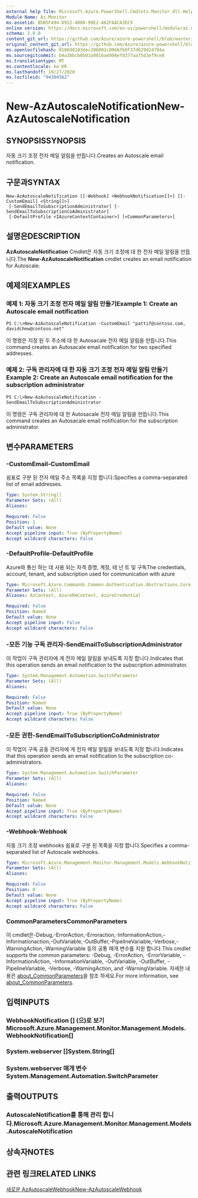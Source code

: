```yaml
---
external help file: Microsoft.Azure.PowerShell.Cmdlets.Monitor.dll-Help.xml
Module Name: Az.Monitor
ms.assetid: B5B5F494-D912-40D0-99E2-A62FAACA3EC9
online version: https://docs.microsoft.com/en-us/powershell/module/az.monitor/new-azautoscalenotification
schema: 2.0.0
content_git_url: https://github.com/Azure/azure-powershell/blob/master/src/Monitor/Monitor/help/New-AzAutoscaleNotification.md
original_content_git_url: https://github.com/Azure/azure-powershell/blob/master/src/Monitor/Monitor/help/New-AzAutoscaleNotification.md
ms.openlocfilehash: 010698183dec206002c0966fb8f37d629d24794a
ms.sourcegitcommit: b4a38bcb0501a9016a4998efd377aa75d3ef9ce8
ms.translationtype: MT
ms.contentlocale: ko-KR
ms.lasthandoff: 10/27/2020
ms.locfileid: "94304562"
---
```

# <span data-ttu-id="134c9-101">New-AzAutoscaleNotification</span><span class="sxs-lookup"><span data-stu-id="134c9-101">New-AzAutoscaleNotification</span></span>

## <span data-ttu-id="134c9-102">SYNOPSIS</span><span class="sxs-lookup"><span data-stu-id="134c9-102">SYNOPSIS</span></span>
<span data-ttu-id="134c9-103">자동 크기 조정 전자 메일 알림을 만듭니다.</span><span class="sxs-lookup"><span data-stu-id="134c9-103">Creates an Autoscale email notification.</span></span>

## <span data-ttu-id="134c9-104">구문과</span><span class="sxs-lookup"><span data-stu-id="134c9-104">SYNTAX</span></span>

```
New-AzAutoscaleNotification [[-Webhook] <WebhookNotification[]>] [[-CustomEmail] <String[]>]
 [-SendEmailToSubscriptionAdministrator] [-SendEmailToSubscriptionCoAdministrator]
 [-DefaultProfile <IAzureContextContainer>] [<CommonParameters>]
```

## <span data-ttu-id="134c9-105">설명은</span><span class="sxs-lookup"><span data-stu-id="134c9-105">DESCRIPTION</span></span>
<span data-ttu-id="134c9-106">**AzAutoscaleNotification** Cmdlet은 자동 크기 조정에 대 한 전자 메일 알림을 만듭니다.</span><span class="sxs-lookup"><span data-stu-id="134c9-106">The **New-AzAutoscaleNotification** cmdlet creates an email notification for Autoscale.</span></span>

## <span data-ttu-id="134c9-107">예제의</span><span class="sxs-lookup"><span data-stu-id="134c9-107">EXAMPLES</span></span>

### <span data-ttu-id="134c9-108">예제 1: 자동 크기 조정 전자 메일 알림 만들기</span><span class="sxs-lookup"><span data-stu-id="134c9-108">Example 1: Create an Autoscale email notification</span></span>
```
PS C:\>New-AzAutoscaleNotification -CustomEmail "pattif@contoso.com, davidchew@contoso.net"
```

<span data-ttu-id="134c9-109">이 명령은 지정 된 두 주소에 대 한 Autosacale 전자 메일 알림을 만듭니다.</span><span class="sxs-lookup"><span data-stu-id="134c9-109">This command creates an Autosacale email notification for two specified addresses.</span></span>

### <span data-ttu-id="134c9-110">예제 2: 구독 관리자에 대 한 자동 크기 조정 전자 메일 알림 만들기</span><span class="sxs-lookup"><span data-stu-id="134c9-110">Example 2: Create an Autoscale email notification for the subscription administrator</span></span>
```
PS C:\>New-AzAutoscaleNotification -SendEmailToSubscriptionAdministrator
```

<span data-ttu-id="134c9-111">이 명령은 구독 관리자에 대 한 Autosacale 전자 메일 알림을 만듭니다.</span><span class="sxs-lookup"><span data-stu-id="134c9-111">This command creates an Autosacale email notification for the subscription administrator.</span></span>

## <span data-ttu-id="134c9-112">변수</span><span class="sxs-lookup"><span data-stu-id="134c9-112">PARAMETERS</span></span>

### <span data-ttu-id="134c9-113">-CustomEmail</span><span class="sxs-lookup"><span data-stu-id="134c9-113">-CustomEmail</span></span>
<span data-ttu-id="134c9-114">쉼표로 구분 된 전자 메일 주소 목록을 지정 합니다.</span><span class="sxs-lookup"><span data-stu-id="134c9-114">Specifies a comma-separated list of email addresses.</span></span>

```yaml
Type: System.String[]
Parameter Sets: (All)
Aliases:

Required: False
Position: 1
Default value: None
Accept pipeline input: True (ByPropertyName)
Accept wildcard characters: False
```

### <span data-ttu-id="134c9-115">-DefaultProfile</span><span class="sxs-lookup"><span data-stu-id="134c9-115">-DefaultProfile</span></span>
<span data-ttu-id="134c9-116">Azure와 통신 하는 데 사용 되는 자격 증명, 계정, 테 넌 트 및 구독</span><span class="sxs-lookup"><span data-stu-id="134c9-116">The credentials, account, tenant, and subscription used for communication with azure</span></span>

```yaml
Type: Microsoft.Azure.Commands.Common.Authentication.Abstractions.Core.IAzureContextContainer
Parameter Sets: (All)
Aliases: AzContext, AzureRmContext, AzureCredential

Required: False
Position: Named
Default value: None
Accept pipeline input: False
Accept wildcard characters: False
```

### <span data-ttu-id="134c9-117">-모든 기능 구독 관리자</span><span class="sxs-lookup"><span data-stu-id="134c9-117">-SendEmailToSubscriptionAdministrator</span></span>
<span data-ttu-id="134c9-118">이 작업이 구독 관리자에 게 전자 메일 알림을 보내도록 지정 합니다.</span><span class="sxs-lookup"><span data-stu-id="134c9-118">Indicates that this operation sends an email notification to the subscription administrator.</span></span>

```yaml
Type: System.Management.Automation.SwitchParameter
Parameter Sets: (All)
Aliases:

Required: False
Position: Named
Default value: None
Accept pipeline input: True (ByPropertyName)
Accept wildcard characters: False
```

### <span data-ttu-id="134c9-119">-모든 권한</span><span class="sxs-lookup"><span data-stu-id="134c9-119">-SendEmailToSubscriptionCoAdministrator</span></span>
<span data-ttu-id="134c9-120">이 작업이 구독 공동 관리자에 게 전자 메일 알림을 보내도록 지정 합니다.</span><span class="sxs-lookup"><span data-stu-id="134c9-120">Indicates that this operation sends an email notification to the subscription co-administrators.</span></span>

```yaml
Type: System.Management.Automation.SwitchParameter
Parameter Sets: (All)
Aliases:

Required: False
Position: Named
Default value: None
Accept pipeline input: True (ByPropertyName)
Accept wildcard characters: False
```

### <span data-ttu-id="134c9-121">-Webhook</span><span class="sxs-lookup"><span data-stu-id="134c9-121">-Webhook</span></span>
<span data-ttu-id="134c9-122">자동 크기 조정 webhooks 쉼표로 구분 된 목록을 지정 합니다.</span><span class="sxs-lookup"><span data-stu-id="134c9-122">Specifies a comma-separated list of Autoscale webhooks.</span></span>

```yaml
Type: Microsoft.Azure.Management.Monitor.Management.Models.WebhookNotification[]
Parameter Sets: (All)
Aliases:

Required: False
Position: 0
Default value: None
Accept pipeline input: True (ByPropertyName)
Accept wildcard characters: False
```

### <span data-ttu-id="134c9-123">CommonParameters</span><span class="sxs-lookup"><span data-stu-id="134c9-123">CommonParameters</span></span>
<span data-ttu-id="134c9-124">이 cmdlet은-Debug,-ErrorAction,-Erroraction,-InformationAction,-Informationaction,-OutVariable,-OutBuffer,-PipelineVariable,-Verbose,-WarningAction,-WarningVariable 등의 공통 매개 변수를 지원 합니다.</span><span class="sxs-lookup"><span data-stu-id="134c9-124">This cmdlet supports the common parameters: -Debug, -ErrorAction, -ErrorVariable, -InformationAction, -InformationVariable, -OutVariable, -OutBuffer, -PipelineVariable, -Verbose, -WarningAction, and -WarningVariable.</span></span> <span data-ttu-id="134c9-125">자세한 내용은 [about_CommonParameters](http://go.microsoft.com/fwlink/?LinkID=113216)을 참조 하세요.</span><span class="sxs-lookup"><span data-stu-id="134c9-125">For more information, see [about_CommonParameters](http://go.microsoft.com/fwlink/?LinkID=113216).</span></span>

## <span data-ttu-id="134c9-126">입력</span><span class="sxs-lookup"><span data-stu-id="134c9-126">INPUTS</span></span>

### <span data-ttu-id="134c9-127">WebhookNotification [] (으)로 보기</span><span class="sxs-lookup"><span data-stu-id="134c9-127">Microsoft.Azure.Management.Monitor.Management.Models.WebhookNotification[]</span></span>

### <span data-ttu-id="134c9-128">System.webserver []</span><span class="sxs-lookup"><span data-stu-id="134c9-128">System.String[]</span></span>

### <span data-ttu-id="134c9-129">System.webserver 매개 변수</span><span class="sxs-lookup"><span data-stu-id="134c9-129">System.Management.Automation.SwitchParameter</span></span>

## <span data-ttu-id="134c9-130">출력</span><span class="sxs-lookup"><span data-stu-id="134c9-130">OUTPUTS</span></span>

### <span data-ttu-id="134c9-131">AutoscaleNotification를 통해 관리 합니다.</span><span class="sxs-lookup"><span data-stu-id="134c9-131">Microsoft.Azure.Management.Monitor.Management.Models.AutoscaleNotification</span></span>

## <span data-ttu-id="134c9-132">상속자</span><span class="sxs-lookup"><span data-stu-id="134c9-132">NOTES</span></span>

## <span data-ttu-id="134c9-133">관련 링크</span><span class="sxs-lookup"><span data-stu-id="134c9-133">RELATED LINKS</span></span>

[<span data-ttu-id="134c9-134">새로운 AzAutoscaleWebhook</span><span class="sxs-lookup"><span data-stu-id="134c9-134">New-AzAutoscaleWebhook</span></span>](./New-AzAutoscaleWebhook.md)


